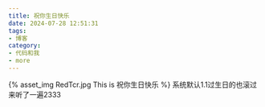 ```yaml
---
title: 祝你生日快乐
date: 2024-07-28 12:51:31
tags:
- 博客
category:
- 代码和我
- more
---
```

{% asset_img RedTcr.jpg This is 祝你生日快乐 %}
系统默认1.1过生日的也滚过来听了一遍2333